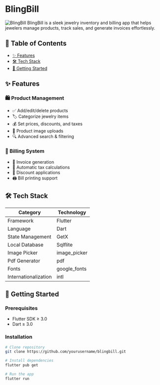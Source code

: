 # BlingBill

![BlingBill](https://github.com/user-attachments/assets/9e5dde91-04ca-43d4-aa04-4fe6dd1a4dc8)
BlingBill is a sleek jewelry inventory and billing app that helps jewelers manage products, track sales, and generate invoices effortlessly.

## 📌 Table of Contents
- [✨ Features](#-features)
- [🛠 Tech Stack](#-tech-stack)
- [🚀 Getting Started](#-getting-started)

## ✨ Features

### 🛍 Product Management
- ✅ Add/edit/delete products
- 🏷 Categorize jewelry items
- 💰 Set prices, discounts, and taxes
- 📸 Product image uploads
- 🔍 Advanced search & filtering

### 🧾 Billing System
- 🧾 Invoice generation
- 🧮 Automatic tax calculations
- 💸 Discount applications
- 🖨 Bill printing support


## 🛠 Tech Stack

| Category       | Technology           |
|----------------|----------------------|
| Framework      | Flutter              |
| Language       | Dart                 |
| State Management | GetX                |
| Local Database | Sqlflite                 |
| Image Picker   | image_picker         |
| Pdf Generator   | pdf        |
| Fonts   | google_fonts         |
| Internationalization | intl         |

## 🚀 Getting Started

### Prerequisites
- Flutter SDK ≥ 3.0
- Dart ≥ 3.0

### Installation
```bash
# Clone repository
git clone https://github.com/yourusername/blingbill.git

# Install dependencies
flutter pub get

# Run the app
flutter run
